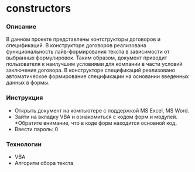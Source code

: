 # constructors

### Описание 
В данном проекте представлены контструкторы договоров и спецификаций.
В конструкторе договоров реализована функциональность лайв-формирования текста в зависимости от выбранных формулировок. Таким образом, документ приводит пользователя к наилучшим условиями для компании в части условий заключения договора.
В конструкторе спецификаций реализовано автоматическое формирование спецификации на основании введенных данных в формы. 


### Инструкция 
* Открыть документ на компьютере с поддержкой MS Excel, MS Word.
* Зайти на вкладку VBA и ознакомиться с кодом форм и модулей. 
*Обратите внимание, что в коде форм находится основной код.
* Ввести пароль: 0

### Технологии
* VBA
* Алгоритм сбора текста 
